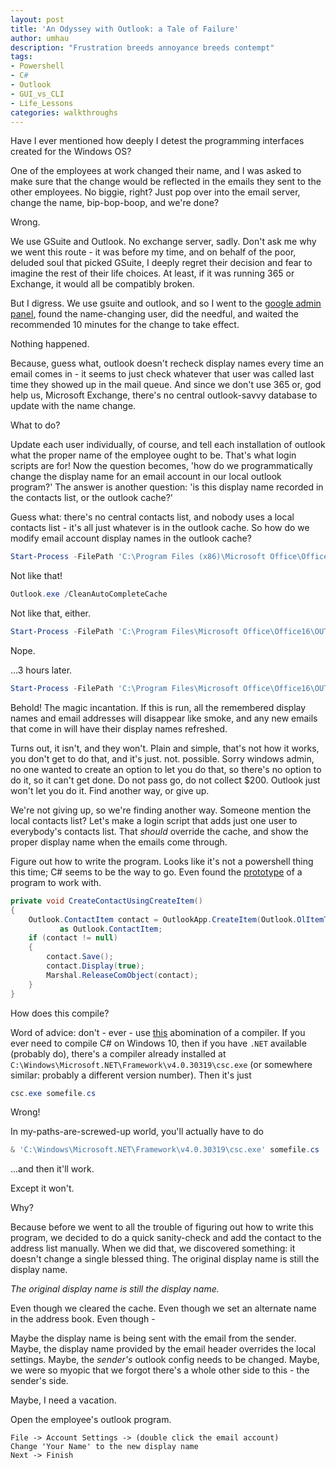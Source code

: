 ```yaml
---
layout: post
title: 'An Odyssey with Outlook: a Tale of Failure'
author: umhau
description: "Frustration breeds annoyance breeds contempt"
tags: 
- Powershell
- C#
- Outlook
- GUI_vs_CLI
- Life_Lessons
categories: walkthroughs
---
```


Have I ever mentioned how deeply I detest the programming interfaces created for the Windows OS?

One of the employees at work changed their name, and I was asked to make sure that the change would be reflected in the emails they sent to the other employees. No biggie, right? Just pop over into the email server, change the name, bip-bop-boop, and we're done?

Wrong.

We use GSuite and Outlook. No exchange server, sadly. Don't ask me why we went this route - it was before my time, and on behalf of the poor, deluded soul that picked GSuite, I deeply regret their decision and fear to imagine the rest of their life choices. At least, if it was running 365 or Exchange, it would all be compatibly broken. 

But I digress. We use gsuite and outlook, and so I went to the [google admin panel](https://admin.google.com/ac/users), found the name-changing user, did the needful, and waited the recommended 10 minutes for the change to take effect. 

Nothing happened. 

Because, guess what, outlook doesn't recheck display names every time an email comes in - it seems to just check whatever that user was called last time they showed up in the mail queue. And since we don't use 365 or, god help us, Microsoft Exchange, there's no central outlook-savvy database to update with the name change. 

What to do? 

Update each user individually, of course, and tell each installation of outlook what the proper name of the employee ought to be. That's what login scripts are for! Now the question becomes, 'how do we programmatically change the display name for an email account in our local outlook program?'  The answer is another question: 'is this display name recorded in the contacts list, or the outlook cache?'

Guess what: there's no central contacts list, and nobody uses a local contacts list - it's all just whatever is in the outlook cache. So how do we modify email account display names in the outlook cache?

```PowerShell
Start-Process -FilePath 'C:\Program Files (x86)\Microsoft Office\Office15\Outlook.exe' -ArgumentList '/cleanautocompletecache','/recycle'
```

Not like that!

```PowerShell
Outlook.exe /CleanAutoCompleteCache
```

Not like that, either.

```PowerShell
Start-Process -FilePath 'C:\Program Files\Microsoft Office\Office16\OUTLOOK.EXE' -ArgumentList '/cleanautocompletecache','/recycle'
```

Nope.

...3 hours later. 

```PowerShell
Start-Process -FilePath 'C:\Program Files\Microsoft Office\Office16\OUTLOOK.EXE' -ArgumentList '/cleanautocompletecache'
```

Behold! The magic incantation. If this is run, all the remembered display names and email addresses will disappear like smoke, and any new emails that come in will have their display names refreshed.

Turns out, it isn't, and they won't. Plain and simple, that's not how it works, you don't get to do that, and it's just. not. possible. Sorry windows admin, no one wanted to create an option to let you do that, so there's no option to do it, so it can't get done. Do not pass go, do not collect $200. Outlook just won't let you do it. Find another way, or give up.

We're not giving up, so we're finding another way.  Someone mention the local contacts list? Let's make a login script that adds just one user to everybody's contacts list. That _should_ override the cache, and show the proper display name when the emails come through. 

Figure out how to write the program. Looks like it's not a powershell thing this time; C# seems to be the way to go. Even found the [prototype](https://www.add-in-express.com/creating-addins-blog/2011/10/07/outlook-create-contact-item/) of a program to work with.

```C#
private void CreateContactUsingCreateItem()
{
    Outlook.ContactItem contact = OutlookApp.CreateItem(Outlook.OlItemType.olContactItem)
           as Outlook.ContactItem;
    if (contact != null)
    {
        contact.Save();
        contact.Display(true);
        Marshal.ReleaseComObject(contact);
    }
}
```

How does this compile?

Word of advice: don't - ever - use [this](https://www.microsoft.com/en-us/p/csharp/9n4w6bhc0hml) abomination of a compiler. If you ever need to compile C# on Windows 10, then if you have `.NET` available (probably do), there's a compiler already installed at `C:\Windows\Microsoft.NET\Framework\v4.0.30319\csc.exe` (or somewhere similar: probably a different version number). Then it's just

```PowerShell
csc.exe somefile.cs
```

Wrong!

In my-paths-are-screwed-up world, you'll actually have to do

```PowerShell
& 'C:\Windows\Microsoft.NET\Framework\v4.0.30319\csc.exe' somefile.cs
```

...and then it'll work.

Except it won't. 

Why?

Because before we went to all the trouble of figuring out how to write this program, we decided to do a quick sanity-check and add the contact to the address list manually. When we did that, we discovered something: it doesn't change a single blessed thing. The original display name is still the display name.  

_The original display name is still the display name._

Even though we cleared the cache. Even though we set an alternate name in the address book. Even though - 

Maybe the display name is being sent with the email from the sender. Maybe, the display name provided by the email header overrides the local settings. Maybe, the _sender's_ outlook config needs to be changed. Maybe, we were so myopic that we forgot there's a whole other side to this - the sender's side. 

Maybe, I need a vacation.

Open the employee's outlook program.

```
File -> Account Settings -> (double click the email account)
Change 'Your Name' to the new display name
Next -> Finish
```
